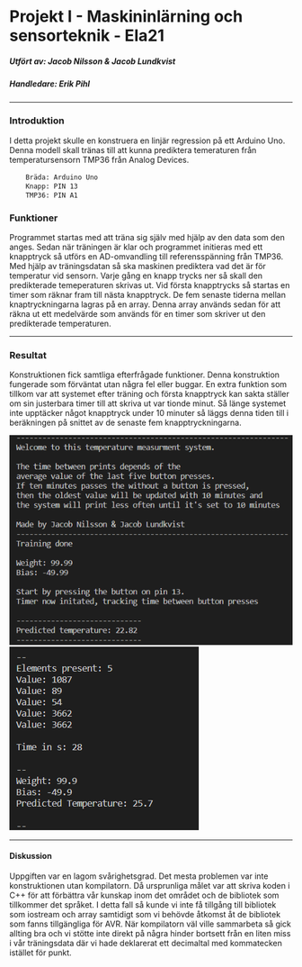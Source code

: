 # Projekt I - Maskininlärning och sensorteknik - Ela21

##### Utfört av: Jacob Nilsson & Jacob Lundkvist
##### Handledare: Erik  Pihl
*****

### Introduktion
I detta projekt skulle en konstruera en linjär regression på ett Arduino Uno. Denna modell skall tränas till att kunna prediktera temeraturen från temperatursensorn TMP36 från Analog Devices. 

        Bräda: Arduino Uno
        Knapp: PIN 13
        TMP36: PIN A1

### Funktioner
Programmet startas med att träna sig själv med hjälp av den data som den anges. Sedan när träningen är klar och programmet initieras med ett knapptryck så utförs en AD-omvandling till referensspänning från TMP36. Med hjälp av träningsdatan så ska maskinen prediktera vad det är för temperatur vid sensorn. Varje gång en knapp trycks ner så skall den predikterade temeperaturen skrivas ut. Vid första knapptrycks så startas en timer som räknar fram till nästa knapptryck. De fem senaste tiderna mellan knaptryckningarna lagras på en array. Denna array används sedan för att räkna ut ett medelvärde som används för en timer som skriver ut den predikterade temperaturen.
****

### Resultat
Konstruktionen fick samtliga efterfrågade funktioner. Denna konstruktion fungerade som förväntat utan några fel eller buggar.
En extra funktion som tillkom var att systemet efter träning och första knapptryck kan sakta ställer om sin justerbara timer till att skriva ut var tionde minut. Så länge systemet inte upptäcker något knapptryck under 10 minuter så läggs denna tiden till i beräkningen på snittet av de senaste fem knapptryckningarna.

![alt text](https://github.com/Jacnil98/Ela21-Projekt-1/blob/main/img/SerialMonitor.png)
![alt text](https://github.com/Jacnil98/Ela21-Projekt-1/blob/main/img/SerialMonitor2.png)

****
#### Diskussion
Uppgiften var en lagom svårighetsgrad. Det mesta problemen var inte konstruktionen utan kompilatorn. Då ursprunliga målet var att skriva koden i C++ för att förbättra vår kunskap inom det området och de bibliotek som tillkommer det språket. I detta fall så kunde vi inte få tillgång till bibliotek som iostream och array samtidigt som vi behövde åtkomst åt de bibliotek som fanns tillgängliga för AVR. När kompilatorn väl ville sammarbeta så gick allting bra och vi stötte inte direkt på några hinder bortsett från en liten miss i vår träningsdata där vi hade deklarerat ett decimaltal med kommatecken istället för punkt. 
